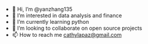 - 👋 Hi, I’m @yanzhang135
- 👀 I’m interested in data analysis and finance
- 🌱 I’m currently learning python
- 💞️ I’m looking to collaborate on open source projects
- 📫 How to reach me cathylapaz@gmail.com

<!---
yanzhang135/yanzhang135 is a ✨ special ✨ repository because its `README.md` (this file) appears on your GitHub profile.
You can click the Preview link to take a look at your changes.
--->
